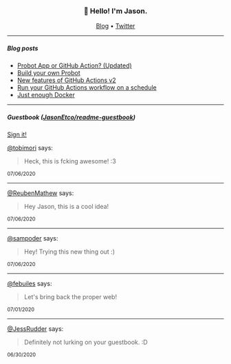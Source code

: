 <h3 align="center">👋 Hello! I'm Jason.</h3>

<p align="center">
  <a href="https://jasonet.co">Blog</a> •
  <a href="https://twitter.com/JasonEtco">Twitter</a>
</p>

---

##### Blog posts

<!--START_SECTION:posts-->
* [Probot App or GitHub Action? (Updated)](https:&#x2F;&#x2F;jasonet.co&#x2F;posts&#x2F;probot-app-or-github-action-v2&#x2F;)
* [Build your own Probot](https:&#x2F;&#x2F;jasonet.co&#x2F;posts&#x2F;build-your-own-probot&#x2F;)
* [New features of GitHub Actions v2](https:&#x2F;&#x2F;jasonet.co&#x2F;posts&#x2F;new-features-of-github-actions&#x2F;)
* [Run your GitHub Actions workflow on a schedule](https:&#x2F;&#x2F;jasonet.co&#x2F;posts&#x2F;scheduled-actions&#x2F;)
* [Just enough Docker](https:&#x2F;&#x2F;jasonet.co&#x2F;posts&#x2F;just-enough-docker&#x2F;)
<!--END_SECTION:posts-->

---

##### Guestbook ([JasonEtco/readme-guestbook](https://github.com/JasonEtco/readme-guestbook))

<a href="https://readme-guestbook.now.sh">Sign it!</a>

<!--START_SECTION:guestbook-->
[@tobimori](https://github.com/tobimori) says:

> Heck, this is fcking awesome! :3

<sup>07/06/2020</sup>


---

[@ReubenMathew](https://github.com/ReubenMathew) says:

> Hey Jason, this is a cool idea!

<sup>07/06/2020</sup>


---

[@sampoder](https://github.com/sampoder) says:

> Hey! Trying this new thing out :)

<sup>07/06/2020</sup>


---

[@febuiles](https://github.com/febuiles) says:

> Let's bring back the proper web!

<sup>07/01/2020</sup>


---

[@JessRudder](https://github.com/JessRudder) says:

> Definitely not lurking on your guestbook. :D

<sup>06/30/2020</sup>

<!--END_SECTION:guestbook-->
<!--GUESTBOOK_LIST [{"name":"tobimori","message":"Heck, this is fcking awesome! :3","date":"07/06/2020"},{"name":"ReubenMathew","message":"Hey Jason, this is a cool idea!","date":"07/06/2020"},{"name":"sampoder","message":"Hey! Trying this new thing out :)","date":"07/06/2020"},{"name":"febuiles","message":"Let's bring back the proper web!","date":"07/01/2020"},{"name":"JessRudder","message":"Definitely not lurking on your guestbook. :D","date":"06/30/2020"}]-->
